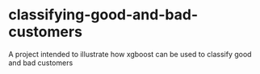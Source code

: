 # classifying-good-and-bad-customers
A project intended to illustrate how xgboost can be used to classify good and bad customers
